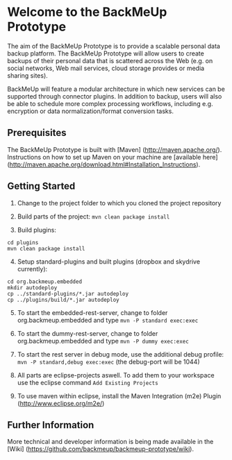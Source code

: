# Welcome to the BackMeUp Prototype

The aim of the BackMeUp Prototype is to provide a scalable personal data backup platform.
The BackMeUp Prototype will allow users to create backups of their personal data that is scattered across
the Web (e.g. on social networks, Web mail services, cloud storage provides or media sharing sites). 

BackMeUp will feature a modular architecture in which new services can be supported through connector plugins.
In addition to backup, users will also be able to schedule more complex processing workflows, including e.g.
encryption or data normalization/format conversion tasks.

## Prerequisites

The BackMeUp Prototype is built with [Maven] (http://maven.apache.org/).
Instructions on how to set up Maven on your machine are [available here] 
(http://maven.apache.org/download.html#Installation_Instructions).

## Getting Started

1. Change to the project folder to which you cloned the project repository

2. Build parts of the project: `mvn clean package install`

3. Build plugins: 
```
cd plugins
mvn clean package install
```

4. Setup standard-plugins and built plugins (dropbox and skydrive currently):
```
cd org.backmeup.embedded
mkdir autodeploy
cp ../standard-plugins/*.jar autodeploy
cp ../plugins/build/*.jar autodeploy
```

5. To start the embedded-rest-server, change to folder org.backmeup.embedded and type `mvn -P standard exec:exec`

6. To start the dummy-rest-server, change to folder org.backmeup.embedded and type `mvn -P dummy exec:exec`

7. To start the rest server in debug mode, use the additional debug profile: `mvn -P standard,debug exec:exec` (the debug-port will be 1044)

8. All parts are eclipse-projects aswell. To add them to your workspace use the eclipse command `Add Existing Projects`

9. To use maven within eclipse, install the Maven Integration (m2e) Plugin (http://www.eclipse.org/m2e/)

## Further Information 

More technical and developer information is being made available in the
[Wiki] (https://github.com/backmeup/backmeup-prototype/wiki).


